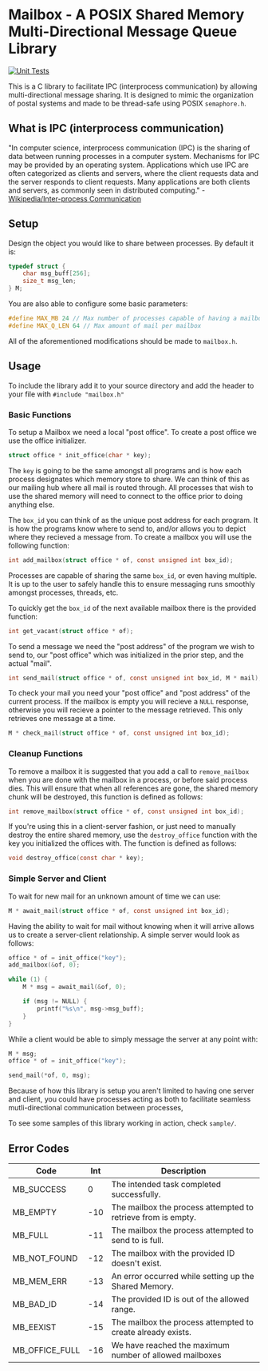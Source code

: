 # Mailbox - A POSIX Shared Memory Multi-Directional Message Queue Library
[![Unit Tests](https://github.com/matthambrecht/Mailbox/actions/workflows/run-tests.yaml/badge.svg)](https://github.com/matthambrecht/Mailbox/actions/workflows/run-tests.yaml)

This is a C library to facilitate IPC (interprocess communication) by allowing
multi-directional message sharing. It is designed to mimic the organization of postal systems and made to be thread-safe using POSIX `semaphore.h`.

## What is IPC (interprocess communication)
"In computer science, interprocess communication (IPC) is the sharing of data between running processes in a computer system. Mechanisms for IPC may be provided by an operating system. Applications which use IPC are often categorized as clients and servers, where the client requests data and the server responds to client requests. Many applications are both clients and servers, as commonly seen in distributed computing." - [Wikipedia/Inter-process Communication](https://en.wikipedia.org/wiki/Inter-process_communication)

## Setup
Design the object you would like to share between processes. By default it is:
```c
typedef struct {
    char msg_buff[256];
    size_t msg_len;
} M; 
```

You are also able to configure some basic parameters:
```c
#define MAX_MB 24 // Max number of processes capable of having a mailbox
#define MAX_Q_LEN 64 // Max amount of mail per mailbox
```

All of the aforementioned modifications should be made to `mailbox.h`.

## Usage
To include the library add it to your source directory and add the header to your file with `#include "mailbox.h"`

### Basic Functions
To setup a Mailbox we need a local "post office". To create a post office we use the office initializer.
```c
struct office * init_office(char * key);
```
The `key` is going to be the same amongst all programs and is how each process designates which memory store to share. We can think of this as our mailing hub where all mail is routed through. All processes that wish to use the shared memory will need to connect to the office prior to doing anything else.

The `box_id` you can think of as the unique post address for each program. It is how the programs know where to send to, and/or allows you to depict where they recieved a message from. To create a mailbox you will use the following function:
```c
int add_mailbox(struct office * of, const unsigned int box_id);
```
Processes are capable of sharing the same `box_id`, or even having multiple. It is up to the user to safely handle this to ensure messaging runs smoothly amongst processes, threads, etc.

To quickly get the `box_id` of the next available mailbox there is the provided function:
```c
int get_vacant(struct office * of);
```

To send a message we need the "post address" of the program we wish to send to, our "post office" which was initialized in the prior step, and the actual "mail".
```c
int send_mail(struct office * of, const unsigned int box_id, M * mail);
```

To check your mail you need your "post office" and "post address" of the current process. If the mailbox is empty you will recieve a `NULL` response, otherwise you will recieve a pointer to the message retrieved. This only retrieves one message at a time.
```c
M * check_mail(struct office * of, const unsigned int box_id);
```

### Cleanup Functions
To remove a mailbox it is suggested that you add a call to `remove_mailbox` when you are done with the mailbox in a process, or before said process dies. This will ensure that when all references are gone, the shared memory chunk will be destroyed, this function is defined as follows:
```c
int remove_mailbox(struct office * of, const unsigned int box_id);
```

If you're using this in a client-server fashion, or just need to manually destroy the entire shared memory, use the `destroy_office` function with the key you initialized the offices with. The function is defined as follows:
```c
void destroy_office(const char * key);
```

### Simple Server and Client
To wait for new mail for an unknown amount of time we can use:
```c
M * await_mail(struct office * of, const unsigned int box_id);
```

Having the ability to wait for mail without knowing when it will arrive allows us to create a server-client relationship. A simple server would look as follows:
```c
office * of = init_office("key");
add_mailbox(&of, 0);

while (1) {
    M * msg = await_mail(&of, 0);

    if (msg != NULL) {
        printf("%s\n", msg->msg_buff);
    }
}
```

While a client would be able to simply message the server at any point with:
```c
M * msg;
office * of = init_office("key");

send_mail(*of, 0, msg);
```

Because of how this library is setup you aren't limited to having one server and client, you could have processes acting as both to facilitate seamless mutli-directional communication between processes,

To see some samples of this library working in action, check `sample/`.

## Error Codes
| Code         | Int | Description                                                  |
|--------------|-----|--------------------------------------------------------------|
| MB_SUCCESS  | 0 | The intended task completed successfully.
| MB_EMPTY     | -10  | The mailbox the process attempted to retrieve from is empty. |
| MB_FULL      | -11  | The mailbox the process attempted to send to is full.        |
| MB_NOT_FOUND | -12  | The mailbox with the provided ID doesn't exist.              |
| MB_MEM_ERR   | -13  | An error occurred while setting up the Shared Memory.        |
| MB_BAD_ID    | -14  | The provided ID is out of the allowed range.                 |
| MB_EEXIST    | -15  | The mailbox the process attempted to create already exists.  |
| MB_OFFICE_FULL | -16 | We have reached the maximum number of allowed mailboxes |